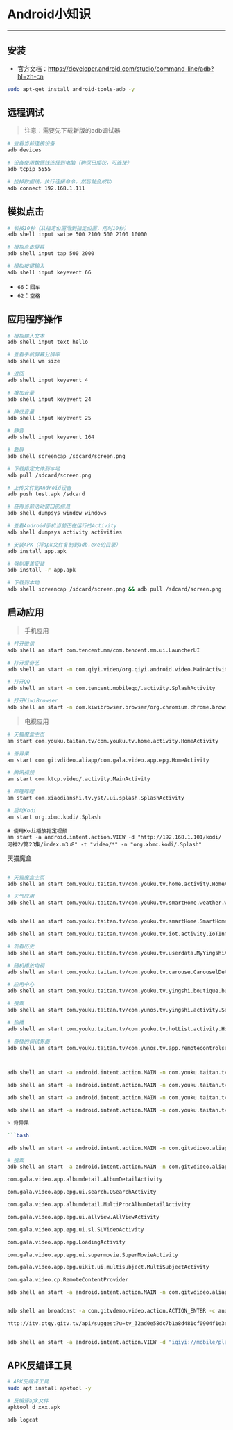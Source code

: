 # Android小知识

---

## 安装

- 官方文档：https://developer.android.com/studio/command-line/adb?hl=zh-cn

```bash
sudo apt-get install android-tools-adb -y
```


## 远程调试

> 注意：需要先下载新版的adb调试器

```bash
# 查看当前连接设备
adb devices

# 设备使用数据线连接到电脑（确保已授权，可连接）
adb tcpip 5555

# 拔掉数据线，执行连接命令，然后就会成功
adb connect 192.168.1.111
```

## 模拟点击
```bash
# 长按10秒（从指定位置滑到指定位置，用时10秒）
adb shell input swipe 500 2100 500 2100 10000 

# 模拟点击屏幕
adb shell input tap 500 2000

# 模拟按键输入
adb shell input keyevent 66
```
- `66`：`回车`
- `62`：`空格`

## 应用程序操作
```bash
# 模拟输入文本
adb shell input text hello

# 查看手机屏幕分辨率
adb shell wm size

# 返回
adb shell input keyevent 4

# 增加音量
adb shell input keyevent 24

# 降低音量
adb shell input keyevent 25

# 静音
adb shell input keyevent 164

# 截屏
adb shell screencap /sdcard/screen.png

# 下载指定文件到本地
adb pull /sdcard/screen.png

# 上传文件到Android设备
adb push test.apk /sdcard

# 获得当前活动窗口的信息
adb shell dumpsys window windows

# 查看Android手机当前正在运行的Activity
adb shell dumpsys activity activities

# 安装APK（将apk文件复制到adb.exe的目录）
adb install app.apk

# 强制覆盖安装
adb install -r app.apk
```

```bash
# 下载到本地
adb shell screencap /sdcard/screen.png && adb pull /sdcard/screen.png
```

## 启动应用

> 手机应用
```bash
# 打开微信
adb shell am start com.tencent.mm/com.tencent.mm.ui.LauncherUI

# 打开爱奇艺
adb shell am start -n com.qiyi.video/org.qiyi.android.video.MainActivity

# 打开QQ
adb shell am start -n com.tencent.mobileqq/.activity.SplashActivity

# 打开KiwiBrowser
adb shell am start -n com.kiwibrowser.browser/org.chromium.chrome.browser.ChromeTabbedActivity
```
> 电视应用
```bash
# 天猫魔盒主页
am start com.youku.taitan.tv/com.youku.tv.home.activity.HomeActivity

# 奇异果
am start com.gitvdideo.aliapp/com.gala.video.app.epg.HomeActivity

# 腾讯视频
am start com.ktcp.video/.activity.MainActivity

# 哔哩哔哩
am start com.xiaodianshi.tv.yst/.ui.splash.SplashActivity

# 启动Kodi
am start org.xbmc.kodi/.Splash

```
```
# 使用Kodi播放指定视频
am start -a android.intent.action.VIEW -d "http://192.168.1.101/kodi/河神2/第23集/index.m3u8" -t "video/*" -n "org.xbmc.kodi/.Splash"
```

天猫魔盒
```bash

# 天猫魔盒主页
adb shell am start com.youku.taitan.tv/com.youku.tv.home.activity.HomeActivity

# 天气应用
adb shell am start com.youku.taitan.tv/com.youku.tv.smartHome.weather.WeatherActivity


adb shell am start com.youku.taitan.tv/com.youku.tv.smartHome.SmartHomeActivity

adb shell am start com.youku.taitan.tv/com.youku.tv.iot.activity.IoTInfoActivity

# 观看历史
adb shell am start com.youku.taitan.tv/com.youku.tv.userdata.MyYingshiActivity

# 随机播放电视
adb shell am start com.youku.taitan.tv/com.youku.tv.carouse.CarouselDetailActivity

# 应用中心
adb shell am start com.youku.taitan.tv/com.youku.tv.yingshi.boutique.bundle.appstore.activity.AppHomeActivity

# 搜索
adb shell am start com.youku.taitan.tv/com.yunos.tv.yingshi.activity.SearchActivity

# 热播
adb shell am start com.youku.taitan.tv/com.youku.tv.hotList.activity.HotListActivity

# 奇怪的调试界面
adb shell am start com.youku.taitan.tv/com.yunos.tv.app.remotecontrolserver.diagnostic.ui.DiagActivity



adb shell am start -a android.intent.action.MAIN -n com.youku.taitan.tv/com.youku.tv.detail.activity.DetailActivity -d yunostv_yingshi://yingshi_detail/?id=233508&showType=4&showStrId=cbcb9fd84b0e4cdebf60&isfull=false&title=我是女演员&from=9&subItem=20210417&isBackYingHome=false&isBackLastActivity=false&fromApp=com.youku.taitan.tv

adb shell am start -a android.intent.action.MAIN -n com.youku.taitan.tv/com.youku.tv.home.activity.HomeActivity -d yunostv_yingshi://yingshi_home -f 0x10000000

adb shell am start -a android.intent.action.MAIN -n com.youku.taitan.tv/com.youku.tv.detail.activity.DetailActivity -d yunostv_yingshi://yingshi_detail/?id=226555&showType=3&from=tvsearch&sourceFrom=9&from_self=com.yunos.tv.universalsearch

adb shell am start -a android.intent.action.MAIN -n com.youku.taitan.tv/com.youku.tv.detail.activity.DetailActivity -d yunostv_yingshi://yingshi_detail/?id=1284299142

> 奇异果

```bash

adb shell am start -a android.intent.action.MAIN -n com.gitvdideo.aliapp/com.gala.video.app.epg.HomeActivity

# 搜索
adb shell am start -a android.intent.action.MAIN -n com.gitvdideo.aliapp/com.gala.video.app.epg.ui.search.QSearchActivity

com.gala.video.app.albumdetail.AlbumDetailActivity

com.gala.video.app.epg.ui.search.QSearchActivity

com.gala.video.app.albumdetail.MultiProcAlbumDetailActivity

com.gala.video.app.epg.ui.allview.AllViewActivity

com.gala.video.app.epg.ui.sl.SLVideoActivity

com.gala.video.app.epg.LoadingActivity

com.gala.video.app.epg.ui.supermovie.SuperMovieActivity

com.gala.video.app.epg.uikit.ui.multisubject.MultiSubjectActivity

com.gala.video.cp.RemoteContentProvider

adb shell am start -a android.intent.action.MAIN -n com.gitvdideo.aliapp/com.gala.video.app.epg.HomeActivity -d igala://com.gala.video/detail?id=2258


adb shell am broadcast -a com.gitvdemo.video.action.ACTION_ENTER -c android.intent.category.DEFAULT -d igala://com.gala.video/detail?id=3517998595930601

http://itv.ptqy.gitv.tv/api/suggest?u=tv_32ad0e58dc7b1a8d481cf0904f1e3ef9&pu=&key=ST


adb shell am start -a android.intent.action.VIEW -d "iqiyi://mobile/player?tvid=8891707610250800"
```

##  APK反编译工具
```bash
# APK反编译工具
sudo apt install apktool -y

# 反编译apk文件
apktool d xxx.apk

adb logcat
```